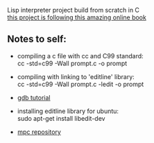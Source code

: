 Lisp interpreter project build from scratch in C <br />
[this project is following this amazing online book](http://www.buildyourownlisp.com/contents)

## Notes to self:

* compiling a c file with cc and C99 standard:<br />
cc -std=c99 -Wall prompt.c -o prompt

* compiling with linking to 'editline' library: <br />
cc -std=c99 -Wall prompt.c -ledit -o prompt

* [gdb tutorial](http://web.archive.org/web/20140910051410/http://www.dirac.org/linux/gdb/)<br />

* installing editline library for ubuntu: <br />
sudo apt-get install libedit-dev

* [mpc repository](https://github.com/orangeduck/mpc) <br />



